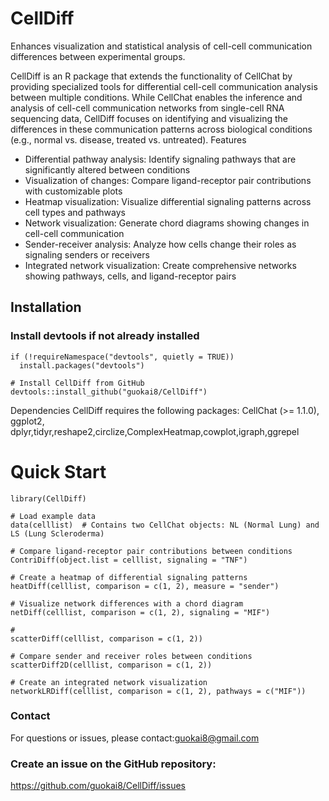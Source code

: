 # CellDiff
Enhances visualization and statistical analysis of cell-cell communication differences between experimental groups.

CellDiff is an R package that extends the functionality of CellChat by providing specialized tools for differential cell-cell communication analysis between multiple conditions. While CellChat enables the inference and analysis of cell-cell communication networks from single-cell RNA sequencing data, CellDiff focuses on identifying and visualizing the differences in these communication patterns across biological conditions (e.g., normal vs. disease, treated vs. untreated).
Features

* Differential pathway analysis: Identify signaling pathways that are significantly altered between conditions
* Visualization of changes: Compare ligand-receptor pair contributions with customizable plots
* Heatmap visualization: Visualize differential signaling patterns across cell types and pathways
* Network visualization: Generate chord diagrams showing changes in cell-cell communication
* Sender-receiver analysis: Analyze how cells change their roles as signaling senders or receivers
* Integrated network visualization: Create comprehensive networks showing pathways, cells, and ligand-receptor pairs

## Installation
### Install devtools if not already installed
```{r}
if (!requireNamespace("devtools", quietly = TRUE))
  install.packages("devtools")

# Install CellDiff from GitHub
devtools::install_github("guokai8/CellDiff")
```

Dependencies
CellDiff requires the following packages: CellChat (>= 1.1.0), ggplot2, dplyr,tidyr,reshape2,circlize,ComplexHeatmap,cowplot,igraph,ggrepel

# Quick Start
```{r}
library(CellDiff)

# Load example data
data(celllist)  # Contains two CellChat objects: NL (Normal Lung) and LS (Lung Scleroderma)

# Compare ligand-receptor pair contributions between conditions
ContriDiff(object.list = celllist, signaling = "TNF")

# Create a heatmap of differential signaling patterns
heatDiff(celllist, comparison = c(1, 2), measure = "sender")

# Visualize network differences with a chord diagram
netDiff(celllist, comparison = c(1, 2), signaling = "MIF")

#
scatterDiff(celllist, comparison = c(1, 2))

# Compare sender and receiver roles between conditions
scatterDiff2D(celllist, comparison = c(1, 2))

# Create an integrated network visualization
networkLRDiff(celllist, comparison = c(1, 2), pathways = c("MIF"))
```

### Contact
For questions or issues, please contact:guokai8@gmail.com
### Create an issue on the GitHub repository: 
https://github.com/guokai8/CellDiff/issues
